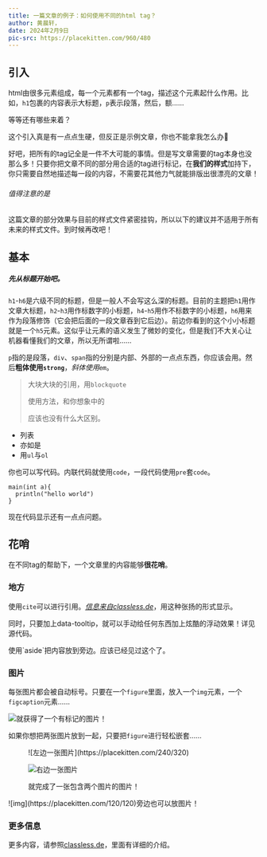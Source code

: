 ```yaml
---
title: 一篇文章的例子：如何使用不同的html tag？
author: 黄晨轩，
date: 2024年2月9日
pic-src: https://placekitten.com/960/480
---
```

<section>

## 引入

html由很多元素组成，每一个元素都有一个tag，描述这个元素起什么作用。比如，`h1`包裹的内容表示大标题，`p`表示段落，然后，额……

等等还有哪些来着？

<aside>这个引入真是有一点点生硬，但反正是示例文章，你也不能拿我怎么办🥲</aside>

好吧，把所有的tag记全是一件不大可能的事情。但是写文章需要的tag本身也没那么多！只要你把文章不同的部分用合适的tag进行标记，在**我们的样式**加持下，你只需要自然地描述每一段的内容，不需要花其他力气就能排版出很漂亮的文章！

###### 值得注意的是

这篇文章的部分效果与目前的样式文件紧密挂钩，所以以下的建议并不适用于所有未来的样式文件。到时候再改吧！

</section>
<section>

## 基本

##### 先从标题开始吧。

`h1`-`h6`是六级不同的标题，但是一般人不会写这么深的标题。目前的主题把`h1`用作文章大标题，`h2`-`h3`用作标数字的小标题，`h4`-`h5`用作不标数字的小标题，`h6`用来作为段落修饰（它会把后面的一段文章吞到它后边）。前边你看到的这个小小标题就是一个`h5`元素。这似乎让元素的语义发生了微妙的变化，但是我们不大关心让机器看懂我们的文章，所以无所谓啦……

`p`指的是段落，`div`、`span`指的分别是内部、外部的一点点东西，你应该会用。然后**粗体使用`strong`**，*斜体使用`em`*。

> 大块大块的引用，用`blockquote`
>
> 使用方法，和你想象中的
>
> 应该也没有什么大区别。

- 列表
- 亦如是
- 用`ul`与`ol`

你也可以写代码。内联代码就使用`code`，一段代码使用<span data-tooltip="这很重要！">`pre`套`code`</span>。

```language-c
main(int a){
  println("hello world")
}
```

<aside>现在代码显示还有一点点问题。</aside>

</section>
<section>

## 花哨

在不同tag的帮助下，一个文章里的内容能够**很花哨**。

### 地方

使用`cite`可以进行引用。<cite>[信息来自classless.de](https://classless.de)</cite>，用这种张扬的形式显示。

同时，只要加上data-tooltip，就可以手动给<span data-tooltip="但这里的内容不能使用html进行修饰……">任何东西</span>加上炫酷的浮动效果！详见源代码。

<aside>
使用`aside`把内容放到旁边。应该已经见过这个了。
</aside>

### 图片

每张图片都会被自动标号。只要在一个`figure`里面，放入一个`img`元素，一个`figcaption`元素……

![就获得了一个有标记的图片！](https://placekitten.com/480/320)

如果你想把两张图片放到一起，只要把`figure`进行轻松嵌套……

<figure>
![左边一张图片](https://placekitten.com/240/320)

![右边一张图片](https://placekitten.com/420/320)
<figcaption>就完成了一张包含两个图片的图片！</figcaption>
</figure>

<aside>
![img](https://placekitten.com/120/120)旁边也可以放图片！
</aside>

### 更多信息

更多内容，请参照[classless.de](https://classless.de)，里面有详细的介绍。

</section>

